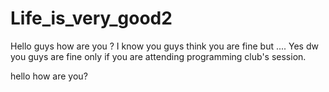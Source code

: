 # Life_is_very_good2

Hello guys how are you ?
I know you guys think you are fine but ....
Yes dw you guys are fine only if you are attending programming club's session.

hello how are you?